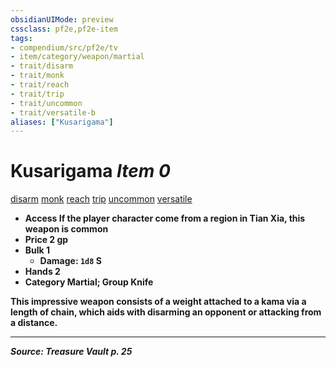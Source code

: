 ```yaml
---
obsidianUIMode: preview
cssclass: pf2e,pf2e-item
tags:
- compendium/src/pf2e/tv
- item/category/weapon/martial
- trait/disarm
- trait/monk
- trait/reach
- trait/trip
- trait/uncommon
- trait/versatile-b
aliases: ["Kusarigama"]
---
```

# Kusarigama *Item 0*  
[disarm](rules/traits/disarm.md "Disarm Weapon Trait")  [monk](rules/traits/monk.md "Monk Class Trait")  [reach](rules/traits/reach.md "Reach Weapon Trait")  [trip](rules/traits/trip.md "Trip Weapon Trait")  [uncommon](rules/traits/uncommon.md "Uncommon Rarity Trait")  [versatile <b>](rules/traits/versatile-b.md "Versatile Weapon Trait")  

- **Access** If the player character come from a region in Tian Xia, this weapon is common
- **Price** 2 gp
- **Bulk** 1
  - **Damage**: `1d8` S
- **Hands** 2
- **Category** Martial; **Group** Knife 

This impressive weapon consists of a weight attached to a kama via a length of chain, which aids with disarming an opponent or attacking from a distance.


---
*Source: Treasure Vault p. 25*